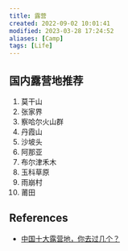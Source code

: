 ```yaml
---
title: 露营
created: 2022-09-02 10:01:41
modified: 2023-03-28 17:24:52
aliases: [Camp]
tags: [Life]
---
```


## 国内露营地推荐

1. 莫干山
2. 张家界
3. 察哈尔火山群
4. 丹霞山
5. 沙坡头
6. 阿那亚
7. 布尔津禾木
8. 玉科草原
9. 雨崩村
10. 莆田

## References

- [中国十大露营地，你去过几个？](https://mp.weixin.qq.com/s/ftZEyrMXtghrAF_DfCkUpQ)
